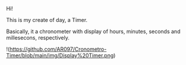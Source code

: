 Hi!

This is my create of day, a Timer. 

Basically, it a chronometer  with display of hours, minutes, seconds and millesecons, respectively.

!(https://github.com/AR097/Cronometro-Timer/blob/main/img/Display%20Timer.png)
